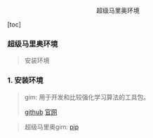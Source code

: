 <center>超级马里奥环境</center>





[toc]





### 超级马里奥环境

> 安装环境





### 1. 安装环境

> gim: 用于开发和比较强化学习算法的工具包。
>
> [github](https://github.com/openai/gym) [官网](https://www.gymlibrary.dev/)

> 超级马里奥gim: [pip](https://pypi.org/project/gym-super-mario-bros/)



